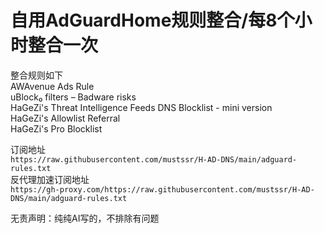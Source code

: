 # 自用AdGuardHome规则整合/每8个小时整合一次
整合规则如下  
AWAvenue Ads Rule  
uBlock₀ filters – Badware risks  
HaGeZi's Threat Intelligence Feeds DNS Blocklist - mini version  
HaGeZi's Allowlist Referral  
HaGeZi's Pro Blocklist  

订阅地址  
`https://raw.githubusercontent.com/mustssr/H-AD-DNS/main/adguard-rules.txt`  
反代理加速订阅地址  
`https://gh-proxy.com/https://raw.githubusercontent.com/mustssr/H-AD-DNS/main/adguard-rules.txt`  
  
无责声明：纯纯AI写的，不排除有问题
